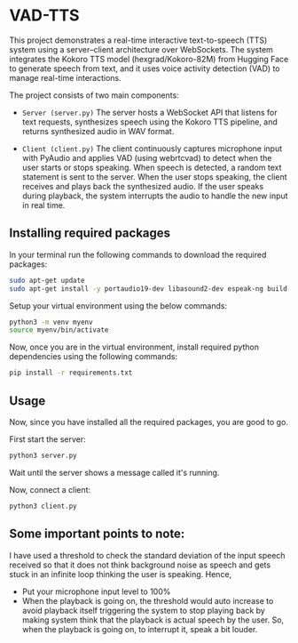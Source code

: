 # VAD-TTS
This project demonstrates a real-time interactive text-to-speech (TTS) system using a server–client architecture over WebSockets. The system integrates the Kokoro TTS model (hexgrad/Kokoro-82M) from Hugging Face to generate speech from text, and it uses voice activity detection (VAD) to manage real-time interactions.

The project consists of two main components:

- `Server (server.py)`
The server hosts a WebSocket API that listens for text requests, synthesizes speech using the Kokoro TTS pipeline, and returns synthesized audio in WAV format.

- `Client (client.py)`
The client continuously captures microphone input with PyAudio and applies VAD (using webrtcvad) to detect when the user starts or stops speaking. When speech is detected, a random text statement is sent to the server. When the user stops speaking, the client receives and plays back the synthesized audio. If the user speaks during playback, the system interrupts the audio to handle the new input in real time.



## Installing required packages
In your terminal run the following commands to download the required packages:
```bash
sudo apt-get update
sudo apt-get install -y portaudio19-dev libasound2-dev espeak-ng build-essential
```
Setup your virtual environment using the below commands:
```bash
python3 -m venv myenv
source myenv/bin/activate
```
Now, once you are in the virtual environment, install required python dependencies using the following commands:
```bash
pip install -r requirements.txt 
```

## Usage
Now, since you have installed all the required packages, you are good to go.

First start the server:
```bash
python3 server.py
```
Wait until the server shows a message called it's running.

Now, connect a client:
```bash
python3 client.py
```

## Some important points to note:
I have used a threshold to check the standard deviation of the input speech received so that it does not think background noise as speech and gets stuck in an infinite loop thinking the user is speaking. Hence,

- Put your microphone input level to 100%
- When the playback is going on, the threshold would auto increase to avoid playback itself triggering the system to stop playing back by making system think that the playback is actual speech by the user. So, when the playback is going on, to interrupt it, speak a bit louder.